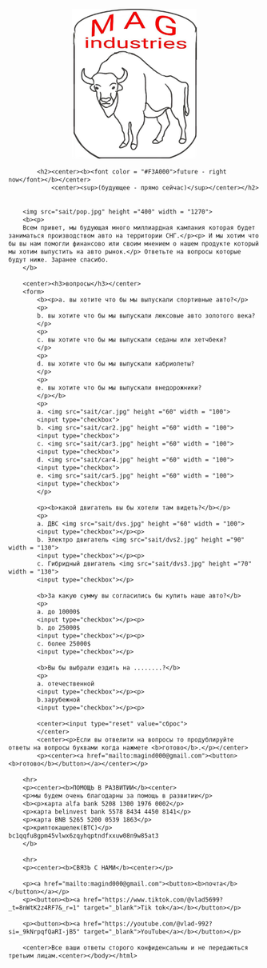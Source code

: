 
<html>
	<head>
	<title>MAG industries</title>
	<meta name="Glushnev Mikhail Alekseevich">
	<meta countent ="The site of the company MAG industries">
	<meta name="Keyboards" content="sait, MAG industries, interesting, tehnology, content, startup, 3d printer, arduino, code, knowledge, machine, auto, car">	
	</head>
	<body>
	<p><center><img src="sait/2024.jpg" height ="300" width = "250"></center></p>
		
			<h2><center><b><font color = "#F3A000">future - right now</font></b></center>
				<center><sup>(будующее - прямо сейчас)</sup></center></h2>
								
	    			
		<img src="sait/pop.jpg" height ="400" width = "1270">
	 	<b><p>
		Всем привет, мы будующая много миллиардная кампания которая будет заниматься производством авто на территории СНГ.</p><p> И мы хотим что бы вы нам помогли финансово или своим мнением о нашем продукте который мы хотим выпустить на авто рынок.</p> Ответьте на вопросы которые будут ниже. Заранее спасибо.
		</b>	
		
		<center><h3>вопросы</h3></center>
		<form>
			<b><p>a. вы хотите что бы мы выпускали спортивные авто?</p>
			<p>
			b. вы хотите что бы мы выпускали люксовые авто золотого века?
			</p>
			<p>
			с. вы хотите что бы мы выпускали седаны или хетчбеки?
			</p>
			<p>
			d. вы хотите что бы мы выпускали кабриолеты? 
			</p>
			<p>
			e. вы хотите что бы мы выпускали внедорожники? 
			</p></b>
			<p>
			a. <img src="sait/car.jpg" height ="60" width = "100">
			<input type="checkbox">
			b. <img src="sait/car2.jpg" height ="60" width = "100">
			<input type="checkbox">
			c. <img src="sait/car3.jpg" height ="60" width = "100">
			<input type="checkbox">
			d. <img src="sait/car4.jpg" height ="60" width = "100">
			<input type="checkbox">
			e. <img src="sait/car5.jpg" height ="60" width = "100">
			<input type="checkbox">
			</p>
		
			<p><b>какой двигатель вы бы хотели там видеть?</b></p>
			<p>
			a. ДВС <img src="sait/dvs.jpg" height ="60" width = "100">
			<input type="checkbox"></p><p>
			b. Электро двигатель <img src="sait/dvs2.jpg" height ="90" width = "130">
			<input type="checkbox"></p><p>
			c. Гибридный двигатель <img src="sait/dvs3.jpg" height ="70" width = "130">
			<input type="checkbox"></p>
		
			<b>За какую сумму вы согласились бы купить наше авто?</b>
			<p>
			a. до 10000$
			<input type="checkbox"></p><p>
			b. до 25000$
			<input type="checkbox"></p><p>
			c. более 25000$
			<input type="checkbox"></p>
		
			<b>Вы бы выбрали ездить на ........?</b>
			<p>
			a. отечественной
			<input type="checkbox"></p><p>
			b.зарубежной
			<input type="checkbox"></p><p>
		
			<center><input type="reset" value="сброс">
			</center>
			<center><p>Если вы отвелити на вопросы то продублируйте  ответы на вопросы буквами когда нажмете <b>готово</b>.</p></center>
			<p><center><a href="mailto:magind000@gmail.com"><button><b>готово</b></button></a></center></p>
			
		<hr>
		<p><center><b>ПОМОЩЬ В РАЗВИТИИ</b><center>
		<p>мы будем очень благодарны за помощь в развитии</p> 
		<b><p>карта alfa bank 5208 1300 1976 0002</p>
		<p>карта belinvest bank 5578 8434 4450 8141</p>
		<p>карта BNB 5265 5200 0539 1863</p>
		<p>криптокашелек(BTC)</p> bc1qqfu8gpm45vlwx6zqyhqptndfxxuw08n9w85at3
		</b>
		
		<hr>
		<p><center><b>СВЯЗЬ С НАМИ</b><center></p>
		
		<p><a href="mailto:magind000@gmail.com"><button><b>почта</b></button></a></p>
		<p><button><b><a href="https://www.tiktok.com/@vlad5699?_t=8nWtK2z4RF7&_r=1" target="_blank">Tik tok</a></b></button></p>
		
		<p><button><b><a href="https://youtube.com/@vlad-992?si=_9kNrpqfQaRI-jB5" target="_blank">YouTube</a></b></button></p>
		
		<center>Все ваши ответы сторого конфиденсальны и не передаються третьим лицам.<center></body></html>
